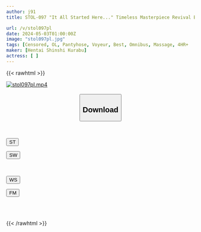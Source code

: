 ```yaml
---
author: j91
title: STOL-097 "It All Started Here..." Timeless Masterpiece Revival BEST Ochanomizu Office Lady Specialty Massage Clinic THE HITS

url: /v/stol097pl
date: 2024-05-03T01:00:00Z
image: "stol097pl.jpg"
tags: [Censored, OL, Pantyhose, Voyeur, Best, Omnibus, Massage, 4HR+	]
maker: [Hentai Shinshi Kurabu]
actress: [ ]
---
```



{{< rawhtml >}}

<div class="video" data-videoid="Zb36Wpq9Wwsq6Lv">
    <a href="javascript:;">
        <img src="/v/stol097pl/stol097pl.jpg" width="WIDTH" height="HEIGHT" alt="stol097pl.mp4" loading="lazy">
    </a>
</div>

<script type="text/javascript" src="https://j91.asia/asset/on-demand-st.js"></script>

<br>
  <link rel="stylesheet" href="https://j91.asia/asset/bs5.css">
  
  <center>
  <button class="btn btn-primary" type="button" data-bs-toggle="collapse" data-bs-target=".multi-collapse" aria-expanded="false" aria-controls="multiCollapseExample1 multiCollapseExample2"><h2>Download</h2></button></center>
</p>
<div class="row">
  <div class="col">
    <div class="collapse multi-collapse" id="multiCollapseExample1">
      <div class="card card-body">
	      	      <br>
<div class="buttons">  
<p><a href="https://streamtape.to/v/Zb36Wpq9Wwsq6Lv" target="_blank"><button class="btn-hover color-3"><i class="fa fa-download"></i> ST</button></a></p>
<p><a href="https://asnwish.com/71rcvakg8zmz" target="_blank"><button class="btn-hover color-2"><i class="fa fa-download"></i> SW</button></a></p></div>
    </div>
  </div>
</div>
  <div class="col">
    <div class="collapse multi-collapse" id="multiCollapseExample2">
      <div class="card card-body">
	      <br>
<div class="buttons">
<p><a href="javascript:;"><button class="btn-hover color-9"><i class="fa fa-download"></i> WS</button></a></p>
<p><a href="javascript:;"><button class="btn-hover color-8"><i class="fa fa-download"></i> FM</button></a></p></div>
<br><br>
      </div>
    </div>
  </div>
</div>

{{< /rawhtml >}}